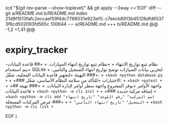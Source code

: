  (cd "$(git rev-parse --show-toplevel)" && git apply --3way <<'EOF' 
diff --git a/README.md b/README.md
index 21d9f1013fafc2eccaef59f4dc7766031e923ef0..c7eecb8913b45128dfd65373f6cd502093fd565c 100644
--- a/README.md
+++ b/README.md
@@ -1,2 +1,41 @@
 # expiry_tracker
-نظام تتبع  تواريخ الانتهاء
+
+نظام تتبع تواريخ انتهاء السيارات.
+
+## قاعدة البيانات
+يتم استخدام SQLite لتخزين بيانات السيارات توضح تواريخ انتهاء التسجيل والتأمين.
+
+### التهيئة
+لتجهيز قاعدة البيانات المحلية، شغّل:
+
+```bash
+python database.py
+```
+
+### الاختبارات
+للتأكد من سلامة النظام الأساسي، شغّل:
+
+```bash
+pytest
+```
+
+## واجهة الأوامر
+يوفر المشروع واجهة سطر أوامر لإدارة البيانات.
+
+### تهيئة قاعدة البيانات
+
+```bash
+python -m cli init
+```
+
+### إضافة مركبة جديدة
+
+```bash
+python -m cli add "اسم المركبة" "رقم اللوحة" "تاريخ انتهاء التسجيل" "تاريخ انتهاء التأمين"
+```
+
+### عرض المركبات المسجلة
+
+```bash
+python -m cli list
+```
 
EOF
)
